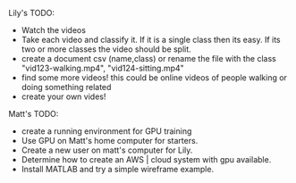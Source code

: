 Lily's TODO:

- Watch the videos
- Take each video and classify it.  If it is a single class then its easy.  If its two or more classes the video should be split.
- create a document csv (name,class) or rename the file with the class "vid123-walking.mp4", "vid124-sitting.mp4"
- find some more videos!  this could be online videos of people walking or doing something related
- create your own vides!

Matt's TODO:

- create a running environment for GPU training
- Use GPU on Matt's home computer for starters.
- Create a new user on matt's computer for Lily.
- Determine how to create an AWS | cloud system with gpu available.
- Install MATLAB and try a simple wireframe example.


